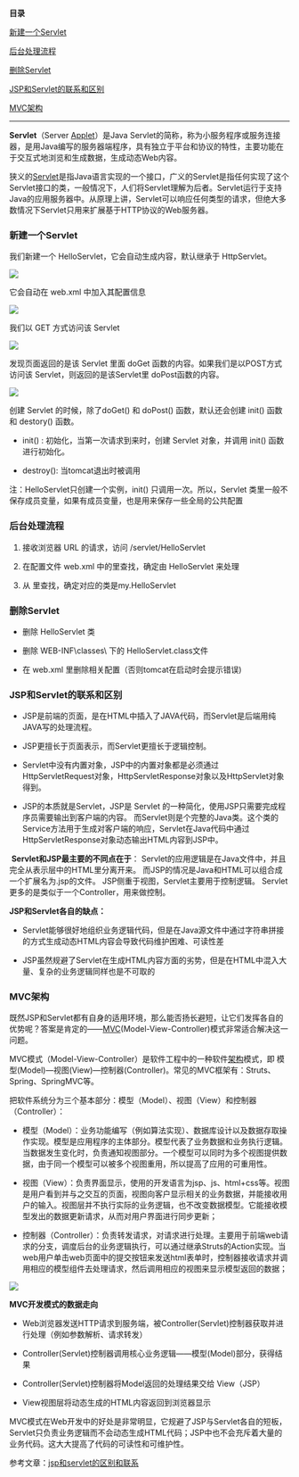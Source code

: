 **目录**

[新建一个Servlet](#t0)

[后台处理流程](#t1)

[删除Servlet](#t2)

[JSP和Servlet的联系和区别](#t3)

[MVC架构](#t4)

* * *

**Servlet**（Server [Applet](https://so.csdn.net/so/search?q=Applet&spm=1001.2101.3001.7020)）是Java Servlet的简称，称为小服务程序或服务连接器，是用Java编写的服务器端程序，具有独立于平台和协议的特性，主要功能在于交互式地浏览和生成数据，生成动态Web内容。

狭义的[Servlet](https://so.csdn.net/so/search?q=Servlet&spm=1001.2101.3001.7020)是指Java语言实现的一个接口，广义的Servlet是指任何实现了这个Servlet接口的类，一般情况下，人们将Servlet理解为后者。Servlet运行于支持Java的应用服务器中。从原理上讲，Servlet可以响应任何类型的请求，但绝大多数情况下Servlet只用来扩展基于HTTP协议的Web服务器。

### 新建一个Servlet

我们新建一个 HelloServlet，它会自动生成内容，默认继承于 HttpServlet。

![](https://img-blog.csdnimg.cn/20190512104906596.png?x-oss-process=image/watermark,type_ZmFuZ3poZW5naGVpdGk,shadow_10,text_aHR0cHM6Ly9ibG9nLmNzZG4ubmV0L3FxXzM2MTE5MTky,size_16,color_FFFFFF,t_70)

它会自动在 web.xml 中加入其配置信息

![](https://img-blog.csdnimg.cn/20190512151307262.png?x-oss-process=image/watermark,type_ZmFuZ3poZW5naGVpdGk,shadow_10,text_aHR0cHM6Ly9ibG9nLmNzZG4ubmV0L3FxXzM2MTE5MTky,size_16,color_FFFFFF,t_70)

我们以 GET 方式访问该 Servlet

![](https://img-blog.csdnimg.cn/20190512102948294.png?x-oss-process=image/watermark,type_ZmFuZ3poZW5naGVpdGk,shadow_10,text_aHR0cHM6Ly9ibG9nLmNzZG4ubmV0L3FxXzM2MTE5MTky,size_16,color_FFFFFF,t_70)

发现页面返回的是该 Servlet 里面 doGet 函数的内容。如果我们是以POST方式访问该 Servlet，则返回的是该Servlet里 doPost函数的内容。

![](https://img-blog.csdnimg.cn/20190512103043192.png?x-oss-process=image/watermark,type_ZmFuZ3poZW5naGVpdGk,shadow_10,text_aHR0cHM6Ly9ibG9nLmNzZG4ubmV0L3FxXzM2MTE5MTky,size_16,color_FFFFFF,t_70)

创建 Servlet 的时候，除了doGet() 和 doPost() 函数，默认还会创建 init() 函数和 destory() 函数。

*   init() : 初始化，当第一次请求到来时，创建 Servlet 对象，并调用 init() 函数进行初始化。
*   destroy(): 当tomcat退出时被调用

注：HelloServlet只创建一个实例，init() 只调用一次。所以，Servlet 类里一般不保存成员变量，如果有成员变量，也是用来保存一些全局的公共配置

### 后台处理流程

1.  接收浏览器 URL 的请求，访问 /servlet/HelloServlet
2.  在配置文件 web.xml 中的<servlet-mapping>里查找，确定由 HelloServlet 来处理
3.  从<servlet> 里查找，确定对应的类是my.HelloServlet

### 删除Servlet

*   删除 HelloServlet 类
*   删除 WEB-INF\\classes\\ 下的 HelloServlet.class文件
*   在 web.xml 里删除相关配置（否则tomcat在启动时会提示错误)

### JSP和Servlet的联系和区别

*   JSP是前端的页面，是在HTML中插入了JAVA代码，而Servlet是后端用纯JAVA写的处理流程。
*   JSP更擅长于页面表示，而Servlet更擅长于逻辑控制。
*   Servlet中没有内置对象，JSP中的内置对象都是必须通过HttpServletRequest对象，HttpServletResponse对象以及HttpServlet对象得到。
*   JSP的本质就是Servlet，JSP是 Servlet 的一种简化，使用JSP只需要完成程序员需要输出到客户端的内容。 而Servlet则是个完整的Java类。这个类的Service方法用于生成对客户端的响应，Servlet在Java代码中通过HttpServletResponse对象动态输出HTML内容到JSP中。

 **Servlet和JSP最主要的不同点在于**： Servlet的应用逻辑是在Java文件中，并且完全从表示层中的HTML里分离开来。 而JSP的情况是Java和HTML可以组合成一个扩展名为.jsp的文件。 JSP侧重于视图，Servlet主要用于控制逻辑。 Servlet更多的是类似于一个Controller，用来做控制。

**JSP和Servlet各自的缺点：**

*   Servlet能够很好地组织业务逻辑代码，但是在Java源文件中通过字符串拼接的方式生成动态HTML内容会导致代码维护困难、可读性差
*   JSP虽然规避了Servlet在生成HTML内容方面的劣势，但是在HTML中混入大量、复杂的业务逻辑同样也是不可取的

### MVC架构

既然JSP和Servlet都有自身的适用环境，那么能否扬长避短，让它们发挥各自的优势呢？答案是肯定的——[MVC](https://so.csdn.net/so/search?q=MVC&spm=1001.2101.3001.7020)(Model-View-Controller)模式非常适合解决这一问题。

MVC模式（Model-View-Controller）是软件工程中的一种软件[架构](https://so.csdn.net/so/search?q=%E6%9E%B6%E6%9E%84&spm=1001.2101.3001.7020)模式，即 模型(Model)—视图(View)—控制器(Controller)。常见的MVC框架有：Struts、Spring、SpringMVC等。

把软件系统分为三个基本部分：模型（Model）、视图（View）和控制器（Controller）：

*   模型（Model）：业务功能编写（例如算法实现）、数据库设计以及数据存取操作实现。模型是应用程序的主体部分。模型代表了业务数据和业务执行逻辑。当数据发生变化时，负责通知视图部分。一个模型可以同时为多个视图提供数据，由于同一个模型可以被多个视图重用，所以提高了应用的可重用性。
*   视图（View）：负责界面显示，使用的开发语言为jsp、js、html+css等。视图是用户看到并与之交互的页面，视图向客户显示相关的业务数据，并能接收用户的输入。视图层并不执行实际的业务逻辑，也不改变数据模型。它能接收模型发出的数据更新请求，从而对用户界面进行同步更新；
*   控制器（Controller）：负责转发请求，对请求进行处理。主要用于前端web请求的分支，调度后台的业务逻辑执行，可以通过继承Struts的Action实现。当web用户单击web页面中的提交按钮来发送html表单时，控制器接收请求并调用相应的模型组件去处理请求，然后调用相应的视图来显示模型返回的数据；

![](https://imgconvert.csdnimg.cn/aHR0cHM6Ly9waWM0LnpoaW1nLmNvbS8yMjljZjlmZjViMTcyOWVhZjQwOGZhYzU2MjM4ZWViM19iLnBuZw?x-oss-process=image/format,png)

**MVC开发模式的数据走向**

*   Web浏览器发送HTTP请求到服务端，被Controller(Servlet)控制器获取并进行处理（例如参数解析、请求转发）
*   Controller(Servlet)控制器调用核心业务逻辑——模型(Model)部分，获得结果
*   Controller(Servlet)控制器将Model返回的处理结果交给 View（JSP）
*   View视图层将动态生成的HTML内容返回到浏览器显示

MVC模式在Web开发中的好处是非常明显，它规避了JSP与Servlet各自的短板，Servlet只负责业务逻辑而不会动态生成HTML代码；JSP中也不会充斥着大量的业务代码。这大大提高了代码的可读性和可维护性。

参考文章：[jsp和servlet的区别和联系](https://www.cnblogs.com/sanyouge/p/7325656.html)